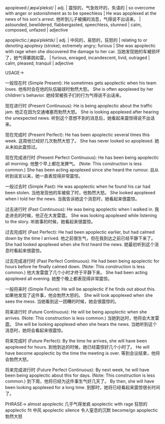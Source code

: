 apoplexed:/ˌæpəˈplekst/ | adj. | 震惊的，气急败坏的，失语的 | so overcome with anger or astonishment as to be speechless |  He was apoplexed at the news of his son's arrest. 他听到儿子被捕的消息，气得说不出话来。 |  astounded, bewildered, flabbergasted, speechless, stunned | calm, composed, unfazed | adjective


apoplectic:/ˌæpəˈplektɪk/ | adj. | 中风的，易怒的，狂怒的 | relating to or denoting apoplexy (stroke); extremely angry; furious |  She was apoplectic with rage when she discovered the damage to her car.  当她发现她的车被损坏了，她气得暴跳如雷。 | furious, enraged, incandescent, livid, outraged | calm, pleased, tranquil | adjective



USAGE->

一般现在时 (Simple Present):
He sometimes gets apoplectic when his team loses. 他有时会在他的队伍输球时勃然大怒。
She is often apoplexed by her children's behavior. 她经常被孩子们的行为气得说不出话来。

现在进行时 (Present Continuous):
He is being apoplectic about the traffic jam. 他正在因为交通堵塞而勃然大怒。
She is looking apoplexed after hearing the unexpected news.  听到这个意想不到的消息后，她看起来震惊得说不出话来。


现在完成时 (Present Perfect):
He has been apoplectic several times this week.  这周他已经好几次勃然大怒了。
She has never looked so apoplexed. 她从未如此震惊过。

现在完成进行时 (Present Perfect Continuous):
He has been being apoplectic all morning. 他整个早上都在发脾气。 (Note: This construction is less common.)
She has been acting apoplexed since she heard the rumour. 自从听到谣言以来，她一直表现得非常震惊。


一般过去时 (Simple Past):
He was apoplectic when he found his car had been stolen. 当他发现他的车被偷了时，他勃然大怒。
She looked apoplexed when I told her the news. 当我告诉她这个消息时，她看起来很震惊。

过去进行时 (Past Continuous):
He was being apoplectic when I walked in. 我走进去的时候，他正在大发雷霆。
She was looking apoplexed while listening to the story.  听故事的时候，她看起来很震惊。

过去完成时 (Past Perfect):
He had been apoplectic earlier, but had calmed down by the time I arrived.  他之前很生气，但在我到达之前已经平静下来了。
She had looked apoplexed when she first heard the news. 她最初听到这个消息时看起来很震惊。

过去完成进行时 (Past Perfect Continuous):
He had been being apoplectic for hours before he finally calmed down. (Note: This construction is less common.) 他大发雷霆了几个小时才终于平静下来。
She had been acting apoplexed all evening. 她整个晚上都表现得非常震惊。


一般将来时 (Simple Future):
He will be apoplectic if he finds out about this. 如果他发现了这件事，他会勃然大怒的。
She will look apoplexed when she sees the mess. 当她看到这一团糟的时候，她会很震惊的。

将来进行时 (Future Continuous):
He will be being apoplectic when she arrives. (Note: This construction is less common.) 当她到达时，他将会大发雷霆。
She will be looking apoplexed when she hears the news. 当她听到这个消息时，她将会看起来很震惊。


将来完成时 (Future Perfect):
By the time he arrives, she will have been apoplexed for hours. 到他到达的时候，她已经震惊好几个小时了。
He will have become apoplectic by the time the meeting is over. 等到会议结束，他将会勃然大怒。


将来完成进行时 (Future Perfect Continuous):
By next week, he will have been being apoplectic about this for days. (Note: This construction is less common.) 到下周，他将已经为这件事生气好几天了。
By then, she will have been looking apoplexed for a long time. 到那时，她将已经看起来震惊很长时间了。


PHRASE->
almost apoplectic 几乎气得发疯
apoplectic with rage  狂怒的
apoplectic fit  中风
apoplectic silence 令人窒息的沉默
become/go apoplectic  勃然大怒
